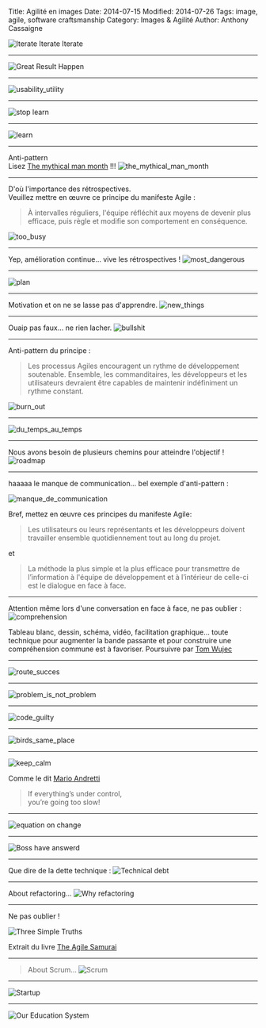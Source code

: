 Title: Agilité en images
Date: 2014-07-15
Modified: 2014-07-26
Tags: image, agile, software craftsmanship
Category: Images & Agilité
Author: Anthony Cassaigne

![Iterate Iterate Iterate]({filename}/images/iterate_iterate_iterate.png)  

---
![Great Result Happen]({filename}/images/great_result_happen.png)  

---
![usability_utility]({filename}/images/usability_utility.png)  

---
![stop learn]({filename}/images/stop_learn_small.jpg)  

---
![learn]({filename}/images/learn.png) 

---
Anti-pattern  
Lisez [The mythical man month](http://www.goodreads.com/book/show/13629.The_Mythical_Man_Month) !!!
![the_mythical_man_month]({filename}/images/the_mythical_man_month.png)

---
D'où l'importance des rétrospectives.  
Veuillez mettre en œuvre ce principe du manifeste Agile :
>À intervalles réguliers, l'équipe réfléchit aux moyens
de devenir plus efficace, puis règle et modifie son
comportement en conséquence.

![too_busy]({filename}/images/too_busy_small.png)

---
Yep, amélioration continue... vive les rétrospectives !
![most_dangerous]({filename}/images/most_dangerous_small.jpg)

---

![plan]({filename}/images/plan.png)


---
Motivation et on ne se lasse pas d'apprendre.
![new_things]({filename}/images/new_things.jpg)

---

Ouaip pas faux... ne rien lacher.
![bullshit]({filename}/images/bullshit_small.jpg)

---

Anti-pattern du principe : 
>Les processus Agiles encouragent un rythme de développement soutenable. Ensemble, les commanditaires, les développeurs et les utilisateurs devraient être capables de maintenir indéfiniment un rythme constant.  

![burn_out]({filename}/images/burn_out_small.jpg)

---

![du_temps_au_temps]({filename}/images/du_temps_au_temps_small.jpg)

---

Nous avons besoin de plusieurs chemins pour atteindre l'objectif !
![roadmap]({filename}/images/roadmap_small.png)

---
haaaaa le manque de communication... bel exemple d'anti-pattern :

![manque_de_communication]({filename}/images/manque_de_communication_small.jpg)

Bref, mettez en œuvre ces principes du manifeste Agile:
>Les utilisateurs ou leurs représentants et les 
développeurs doivent travailler ensemble quotidiennement
tout au long du projet.

et

>La méthode la plus simple et la plus efficace pour 
transmettre de l’information à l'équipe de développement
et à l’intérieur de celle-ci est le dialogue en face à face.

---
Attention même lors d'une conversation en face à face, ne pas oublier :
![comprehension]({filename}/images/comprehension.jpg)

Tableau blanc, dessin, schéma, vidéo, facilitation graphique... toute technique pour augmenter la bande passante et pour construire une compréhension commune est à favoriser.
Poursuivre par [Tom Wujec](http://www.ted.com/talks/tom_wujec_on_3_ways_the_brain_creates_meaning?language=en)

---

![route_succes]({filename}/images/route_succes.jpg)

---
![problem_is_not_problem]({filename}/images/problem_is_not_problem.jpg)

---

![code_guilty]({filename}/images/code_guilty_small.jpg)

---

![birds_same_place]({filename}/images/birds_same_place_small.jpg)

---

![keep_calm]({filename}/images/keep_calm.jpg)

Comme le dit [Mario Andretti](http://en.wikipedia.org/wiki/Mario_Andretti)
>If everything’s under control,  
you’re going too slow!


---

![equation on change]({filename}/images/equation_change.png)

---

![Boss have answerd]({filename}/images/boss_have_answerd_small.jpg)

---
Que dire de la dette technique :
![Technical debt]({filename}/images/technical_debt_small.jpg)

---
About refactoring...
![Why refactoring]({filename}/images/why_refactoring_small.jpg)

--- 

Ne pas oublier ! 

![Three Simple Truths]({filename}/images/three_simple_truths.png)

Extrait du livre [The Agile Samurai](http://pragprog.com/book/jtrap/the-agile-samurai)

---
>About Scrum...
![Scrum]({filename}/images/scrum_is_path_ken_schwaber_small.jpg)

---
![Startup]({filename}/images/startup_small.jpg)

---
![Our Education System]({filename}/images/our_education_system.jpg)
